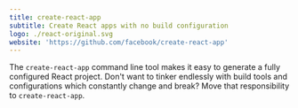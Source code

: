 ```yaml
---
title: create-react-app
subtitle: Create React apps with no build configuration
logo: ./react-original.svg
website: 'https://github.com/facebook/create-react-app'
---
```


The ``create-react-app`` command line tool makes it easy to generate
a fully configured React project. Don't want to tinker endlessly with
build tools and configurations which constantly change and break? Move
that responsibility to ``create-react-app``.

